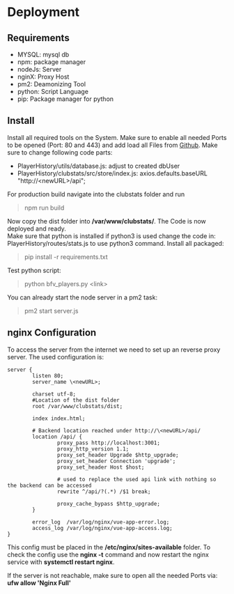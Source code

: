 # Deployment

## Requirements

 - MYSQL: mysql db
 - npm: package manager
 - nodeJs: Server
 - nginX: Proxy Host
 - pm2: Deamonizing Tool
 - python: Script Language
 - pip: Package manager for python

## Install

Install all required tools on the System. Make sure to enable all needed Ports to be opened (Port: 80 and 443) and add load all Files from [Github](https://github.com/2Typpi/PlayerHistory.git). Make sure to change following code parts:

- PlayerHistory/utils/database.js: adjust to created dbUser
- PlayerHistory/clubstats/src/store/index.js: axios.defaults.baseURL "http://\<newURL>/api";

For production build navigate into the clubstats folder and run

> npm run build
 
Now copy the dist folder into **/var/www/clubstats/**. The Code is now deployed and ready.  
Make sure that python is installed if python3 is used change the code in: PlayerHistory/routes/stats.js to use python3 command. Install all packaged:

> pip install -r requirements.txt

Test python script:

> python bfv_players.py \<link>

You can already start the node server in a pm2 task: 

> pm2 start server.js

## nginx Configuration

To access the server from the internet we need to set up an reverse proxy server. The used configuration is: 

```
server {
        listen 80;
        server_name \<newURL>;

        charset utf-8;
        #Location of the dist folder
        root /var/www/clubstats/dist;

        index index.html;

      	# Backend location reached under http://\<newURL>/api/
        location /api/ {
                proxy_pass http://localhost:3001;
                proxy_http_version 1.1;
                proxy_set_header Upgrade $http_upgrade;
                proxy_set_header Connection 'upgrade';
                proxy_set_header Host $host;

                # used to replace the used api link with nothing so the backend can be accessed
                rewrite ^/api/?(.*) /$1 break;

                proxy_cache_bypass $http_upgrade;
        }

        error_log  /var/log/nginx/vue-app-error.log;
        access_log /var/log/nginx/vue-app-access.log;
}
```

This config must be placed in the **/etc/nginx/sites-available** folder. To check the config use the **nginx -t** command and now restart the nginx service with **systemctl restart nginx**. 

If the server is not reachable, make sure to open all the needed Ports via: **ufw allow 'Nginx Full'**